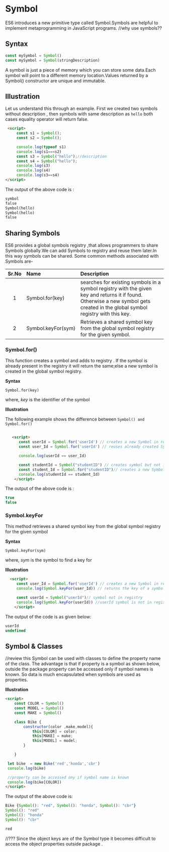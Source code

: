 # Symbol

ES6 introduces a new primitive type called Symbol.Symbols are helpful to implement metaprogramming in JavaScript programs.
//why use symbols??



## Syntax

```js
const mySymbol = Symbol()
const mySymbol = Symbol(stringDescription)
```

A symbol is just a piece of memory which you can store some data.Each symbol will point to a different memory location.Values returned by a Symbol() constructor are  unique and immutable.

## Illustration

Let us understand this through an example.
First we created two symbols without description , then symbols with same description as `hello` both cases equality operator will return false.

```html
 <script>
     const s1 = Symbol();
     const s2 = Symbol();

     console.log(typeof s1)
     console.log(s1===s2)
     const s3 = Symbol("hello");//description
     const s4 = Symbol("hello");
     console.log(s3)
     console.log(s4)
     console.log(s3==s4)
</script>

```

The output of the above code is :

```html
symbol
false
Symbol(hello)
Symbol(hello)
false

```

## Sharing Symbols

ES6 provides a global symbols registry ,that allows programmers to share Symbols globally.We can add Symbols to registry and reuse them later.In this way symbols can be shared. Some common methods associated with Symbols are-


|Sr.No |  Name    | Description|
|:----:|:----------|:-------|
|1|Symbol.for(key) |searches for existing symbols in a symbol registry with the given key and returns it if found. Otherwise a new symbol gets created in the global symbol registry with this key.
|2|Symbol.keyFor(sym) | Retrieves a shared symbol key from the global symbol registry for the given symbol.


### Symbol.for()

This function creates a symbol and adds to registry . If the symbol is already present in the registry it will return the same;else a new symbol is created in the global symbol registry.

**Syntax**
```
Symbol.for(key)

```
where, 
*key*  is the identifier of the symbol

**Illustration**

The following example shows the difference between `Symbol() and Symbol.for()`

```html

   <script>
      const userId = Symbol.for('userId') // creates a new Symbol in registry
      const user_Id = Symbol.for('userId') // reuses already created Symbol

      console.log(userId == user_Id)

      const studentId = Symbol("studentID") // creates symbol but not in registry
      const student_Id = Symbol.for("studentID")// creates a new Symbol in registry
      console.log(studentId == student_Id)
    </script>

```

The output of the above code is : 

```js
true
false
```

### Symbol.keyFor
This method retrieves a shared symbol key from the global symbol registry for the given symbol

**Syntax**
```
Symbol.keyFor(sym)
```
where, 
*sym* is the symbol to find a key for


**Illustration**

```html
  <script>
     const user_Id = Symbol.for('userId') // creates a new Symbol in registry
     console.log(Symbol.keyFor(user_Id)) // returns the key of a symbol in registry

     const userId = Symbol("userId")// symbol not in registry
     console.log(Symbol.keyFor(userId)) //userId symbol is not in registry
    </script>

```

The output of the code is as given below:

```js
userId
undefined
```

## Symbol & Classes
//review this 
Symbol can be used with classes to define the property name of the class.
The advantage is that if property is a symbol as shown below, outside the package property can be accessed only if symbol names is known. So data is much encapsulated when symbols are used as properties.

**Illustration**

```html
<script>
    const COLOR = Symbol()
    const MODEL = Symbol()
    const MAKE = Symbol()

    class Bike {
        constructor(color ,make,model){
            this[COLOR] = color;
            this[MAKE] = make;
            this[MODEL] = model;
        }

    }

 let bike  = new Bike('red','honda','cbr')
 console.log(bike)

 //property can be accessed ony if symbol name is known
 console.log(bike[COLOR])
</script>

```

The output of the above code is: 

```js
Bike {Symbol(): "red", Symbol(): "honda", Symbol(): "cbr"}
Symbol(): "red"
Symbol(): "honda"
Symbol(): "cbr"

red

```
//???
Since the object keys are of the Symbol type it becomes difficult to access the object properties outside package .
